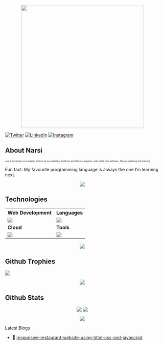 
<div style="text-align: center;"> 
  <img width="400" src="https://readme-typing-svg.herokuapp.com?font=JetBrains+Mono&weight=600&size=30&duration=3000&color=2AF7B4&width=535&lines=Hi%2C+I'm+Narsi+Bhati%F0%9F%91%8B;Let's+Connect!"/>
</div>

[![Twitter](https://skillicons.dev/icons?i=twitter)](https://twitter.com/NarsiBhati31)
[![LinkedIn](https://skillicons.dev/icons?i=linkedin)](https://www.linkedin.com/in/narsi-bhati-b43459224/)
[![Instagram](https://skillicons.dev/icons?i=instagram)](https://www.instagram.com/narsibhati_codes?utm_source=ig_web_button_share_sheet&igsh=ZDNlZDc0MzIxNw%3D%3D)

  
## About Narsi
<p style="font-size:7px;">
Just a developer on a mission to level up my workflow, build fast and efficient projects, and create cool software. Always exploring and learning
</p>
<p>Fun fact: My favourite programming language is always the one I’m learning next. </p>
<p align="center"><img src= 'https://capsule-render.vercel.app/api?type=rect&color=gradient&height=2.5'/></p>

## Technologies
 
<table>
<tr>
	<td><strong>Web Development</strong></td>
	<td><strong>Languages</strong></td>
</tr>
<tr>
		<td><img src = "https://skillicons.dev/icons?i=html,css,js,react,nextjs,tailwind,nodejs,scss,express,mongodb" ></td>
		<td><img src = "https://skillicons.dev/icons?i=java,c&theme=dark"></td>
</tr>
<tr>
	<td><strong>Cloud</strong></td>
	<td><strong>Tools</strong></td>
</tr>
<tr>
	<td><img src = "https://skillicons.dev/icons?i=linux,docker,kubernetes,aws&theme=dark"></td>
	<td><img src = "https://skillicons.dev/icons?i=git,vscode,github,githubactions&theme=dark"></td>
</tr>
</table>

<p align="center"><img src= 'https://capsule-render.vercel.app/api?type=rect&color=gradient&height=2.5'/></p>

## Github Trophies
![](https://github-profile-trophy.vercel.app/?username=NarsiBhati-codes&theme=nord&no-frame=false&no-bg=true&margin-w=4)

<p align="center"><img src= 'https://capsule-render.vercel.app/api?type=rect&color=gradient&height=2.5'/></p>

## Github Stats
<p style="display:flex; align=center; justify-content:center; ">
<img src="https://github-readme-stats.vercel.app/api?username=NarsiBhati-codes&theme=midnight-purple" style="margin-right:4px;">
<img src="https://streak-stats.demolab.com/?user=NarsiBhati-codes&theme=holi-theme">
</p>


<p align="center"><img src= 'https://capsule-render.vercel.app/api?type=rect&color=gradient&height=2.5'/></p
														 


## Latest Blogs

<!-- BLOGPOSTS:START -->
 - 🍴  [responsive-restaurant-website-using-html-css-and-javascript](https://narsibhati.hashnode.dev/creating-a-responsive-restaurant-website-using-html-css-and-javascript)

<!-- BLOGPOSTS:END -->



